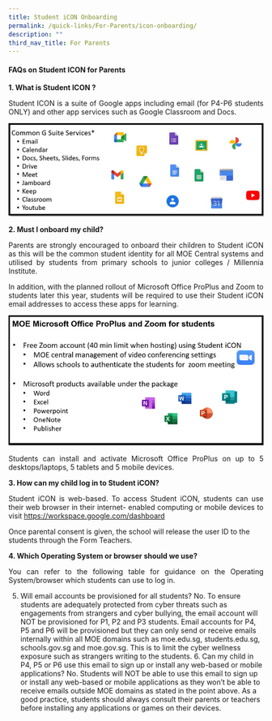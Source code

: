 ```yaml
---
title: Student iCON Onboarding
permalink: /quick-links/For-Parents/icon-onboarding/
description: ""
third_nav_title: For Parents
---
```

#### FAQs on Student ICON for Parents

**1. What is Student ICON ?**
<p align="justify">Student ICON is a suite of Google apps including email (for P4-P6 students ONLY) and other app services such as Google Classroom and Docs.</p>
	
![](/images/student%20icon%20fig1.PNG)
	
**2. Must I onboard my child?** 
<p align="justify">Parents are strongly encouraged to onboard their children to Student iCON as this will be the common student identity for all MOE Central systems and utilised by students from primary schools to junior colleges / Millennia Institute.<br>
	
</p><p align="justify">In addition, with the planned rollout of Microsoft Office ProPlus and Zoom to students later this year, students will be required to use their Student iCON email addresses to access these apps for learning. </p>
	
![](/images/student%20icon%20fig2.PNG)

<p align="justify">Students can install and activate Microsoft Office ProPlus on up to 5 desktops/laptops, 5 tablets and 5 mobile devices. </p>

**3. How can my child log in to Student iCON?** 
<p align="justify">Student iCON is web-based. To access Student iCON, students can use their web browser in their internet- enabled computing or mobile devices to visit <u>https://workspace.google.com/dashboard</u>
	
Once parental consent is given, the school will release the user ID to the students through the Form Teachers.   
	
**4. Which Operating System or browser should we use?**  
</p><p align="justify">You can refer to the following table for guidance on the Operating System/browser which students can use to log in.</p>    
	
	
	
5. Will email accounts be provisioned for all students?  No. To ensure students are adequately protected from cyber threats such as engagements from strangers and cyber bullying, the email account will NOT be provisioned for P1, P2 and P3 students.   Email accounts for P4, P5 and P6 will be provisioned but they can only send or receive emails internally within all MOE domains such as moe.edu.sg, students.edu.sg, schools.gov.sg and moe.gov.sg. This is to limit the cyber wellness exposure such as strangers writing to the students.   6. Can my child in P4, P5 or P6 use this email to sign up or install any web-based or mobile applications?  No. Students will NOT be able to use this email to sign up or install any web-based or mobile applications as they won’t be able to receive emails outside MOE domains as stated in the point above.   As a good practice, students should always consult their parents or teachers before installing any applications or games on their devices. <p></p>